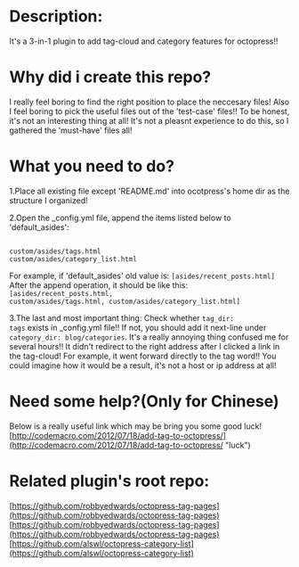 Description:
============
It's a 3-in-1 plugin to add tag-cloud and category features for octopress!!

Why did i create this repo?
===========================
I really feel boring to find the right position to place the neccesary files!
Also I feel boring to pick the useful files out of the 'test-case' files!!
To be honest, it's not an interesting thing at all!
It's not a pleasnt experience to do this, so I gathered the 'must-have' files all!

What you need to do?
====================
1.Place all existing file except 'README.md' into ocotpress's home dir as the structure I organized! 

2.Open the \_config.yml file, append the items listed below to 'default_asides':
<pre><code>
custom/asides/tags.html
custom/asides/category_list.html
</code></pre>
For example, if 'default_asides' old value is:
<code>[asides/recent_posts.html]</code>
After the append operation, it should be like this:
<code>[asides/recent_posts.html, custom/asides/tags.html, custom/asides/category_list.html]</code>

3.The last and most important thing:
Check whether <code>tag_dir: tags</code> exists in \_config.yml file!!
If not, you should add it next-line under <code>category\_dir: blog/categories</code>.
It's a really annoying thing confused me for several hours!!
It didn't redirect to the right address after I clicked a link in the tag-cloud!
For example, it went forward directly to the tag word!!
You could imagine how it would be a result, it's not a host or ip address at all!

Need some help?(Only for Chinese)
=================================
Below is a really useful link which may be bring you some good luck!
[http://codemacro.com/2012/07/18/add-tag-to-octopress/](http://codemacro.com/2012/07/18/add-tag-to-octopress/ "luck")

Related plugin's root repo:
===========================
[https://github.com/robbyedwards/octopress-tag-pages](https://github.com/robbyedwards/octopress-tag-pages)
[https://github.com/robbyedwards/octopress-tag-pages](https://github.com/robbyedwards/octopress-tag-pages)
[https://github.com/alswl/octopress-category-list](https://github.com/alswl/octopress-category-list)



